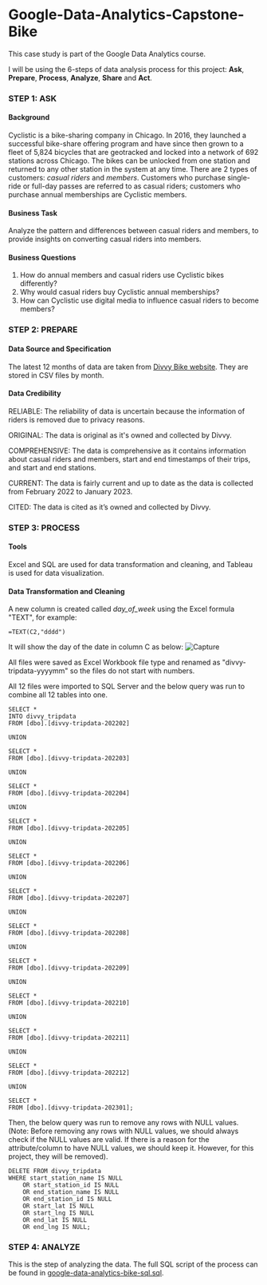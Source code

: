 # Google-Data-Analytics-Capstone-Bike

This case study is part of the Google Data Analytics course.

I will be using the 6-steps of data analysis process for this project: **Ask**, **Prepare**, **Process**, **Analyze**, **Share** and **Act**.


### ****STEP 1: ASK****

#### ****Background****
Cyclistic is a bike-sharing company in Chicago. In 2016, they launched a successful bike-share offering program and have since then grown to a fleet of 5,824 bicycles that are geotracked and locked into a network of 692 stations across Chicago. The bikes can be unlocked from one station and returned to any other station in the system at any time. There are 2 types of customers: *casual riders* and *members*. Customers who purchase single-ride or full-day passes are referred to as casual riders; customers who purchase annual memberships are Cyclistic members.

#### ****Business Task****
Analyze the pattern and differences between casual riders and members, to provide insights on converting casual riders into members.

#### ****Business Questions****
1. How do annual members and casual riders use Cyclistic bikes differently?
2. Why would casual riders buy Cyclistic annual memberships?
3. How can Cyclistic use digital media to influence casual riders to become members?


### ****STEP 2: PREPARE****

#### ****Data Source and Specification****
The latest 12 months of data are taken from [Divvy Bike website](https://divvy-tripdata.s3.amazonaws.com/index.html). They are stored in CSV files by month.

#### ****Data Credibility****
RELIABLE: The reliability of data is uncertain because the information of riders is removed due to privacy reasons.

ORIGINAL: The data is original as it's owned and collected by Divvy.

COMPREHENSIVE: The data is comprehensive as it contains information about casual riders and members, start and end timestamps of their trips, and start and end stations.

CURRENT: The data is fairly current and up to date as the data is collected from February 2022 to January 2023.

CITED: The data is cited as it’s owned and collected by Divvy.


### ****STEP 3: PROCESS****

#### ****Tools****
Excel and SQL are used for data transformation and cleaning, and Tableau is used for data visualization.

#### ****Data Transformation and Cleaning****
A new column is created called *day_of_week* using the Excel formula "TEXT", for example:
```
=TEXT(C2,"dddd")
```
It will show the day of the date in column C as below:
![Capture](https://user-images.githubusercontent.com/127185901/224466667-4fe4497f-96b7-4844-a1ba-37bd1a14b87f.PNG)

All files were saved as Excel Workbook file type and renamed as "divvy-tripdata-yyyymm" so the files do not start with numbers.

All 12 files were imported to SQL Server and the below query was run to combine all 12 tables into one.
```
SELECT *
INTO divvy_tripdata
FROM [dbo].[divvy-tripdata-202202]

UNION

SELECT *
FROM [dbo].[divvy-tripdata-202203]

UNION

SELECT *
FROM [dbo].[divvy-tripdata-202204]

UNION

SELECT *
FROM [dbo].[divvy-tripdata-202205]

UNION

SELECT *
FROM [dbo].[divvy-tripdata-202206]

UNION

SELECT *
FROM [dbo].[divvy-tripdata-202207]

UNION

SELECT *
FROM [dbo].[divvy-tripdata-202208]

UNION

SELECT *
FROM [dbo].[divvy-tripdata-202209]

UNION

SELECT *
FROM [dbo].[divvy-tripdata-202210]

UNION

SELECT *
FROM [dbo].[divvy-tripdata-202211]

UNION

SELECT *
FROM [dbo].[divvy-tripdata-202212]

UNION

SELECT *
FROM [dbo].[divvy-tripdata-202301];
```
Then, the below query was run to remove any rows with NULL values. (Note: Before removing any rows with NULL values, we should always check if the NULL values are valid. If there is a reason for the attribute/column to have NULL values, we should keep it. However, for this project, they will be removed).
```
DELETE FROM divvy_tripdata
WHERE start_station_name IS NULL
	OR start_station_id IS NULL
	OR end_station_name IS NULL
	OR end_station_id IS NULL
	OR start_lat IS NULL
	OR start_lng IS NULL
	OR end_lat IS NULL
	OR end_lng IS NULL;
```

### ****STEP 4: ANALYZE****

This is the step of analyzing the data. The full SQL script of the process can be found in [google-data-analytics-bike-sql.sql](https://github.com/chowshuyi/Google-Data-Analytics-Capstone-Bike/blob/main/google-data-analytics-bike-sql.sql).

